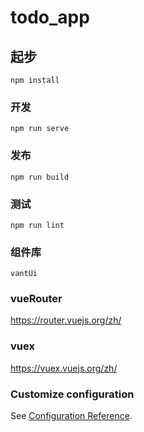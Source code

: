 # todo_app

## 起步
```
npm install
```

### 开发
```
npm run serve
```

### 发布
```
npm run build
```

### 测试
```
npm run lint
```

### 组件库
```
vantUi
```

### vueRouter
https://router.vuejs.org/zh/

### vuex
https://vuex.vuejs.org/zh/

### Customize configuration
See [Configuration Reference](https://cli.vuejs.org/config/).
